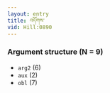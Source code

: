 ```yaml
---
layout: entry
title: འདོགས་
vid: Hill:0890
---
```

### Argument structure (N = 9)
* `arg2` (6)
* `aux` (2)
* `obl` (7)
